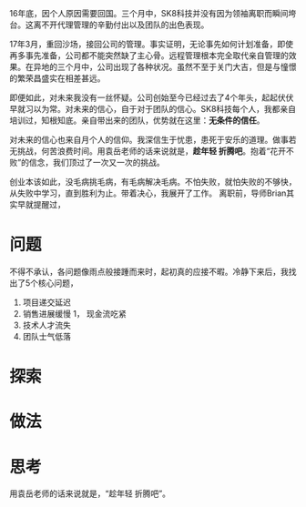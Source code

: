 16年底，因个人原因需要回国。三个月中，SK8科技并没有因为领袖离职而瞬间垮台。这离不开代理管理的辛勤付出以及团队的出色表现。

17年3月，重回沙场，接回公司的管理。事实证明，无论事先如何计划准备，即使再多事先准备，公司都不能突然缺了主心骨。远程管理根本完全取代亲自管理的效果。在异地的三个月中，公司出现了各种状况。虽然不至于关门大吉，但是与憧憬的繁荣昌盛实在相差甚远。

即便如此，对未来我没有一丝怀疑。公司创始至今已经过去了4个年头，起起伏伏早就习以为常。对未来的信心，自于对于团队的信心。SK8科技每个人，我都亲自培训过，知根知底。亲自带出来的团队，优势就在这里：**无条件的信任**。

对未来的信心也来自月个人的信仰。我深信生于忧患，患死于安乐的道理。做事若无挑战，何苦浪费时间。用袁岳老师的话来说就是，**趁年轻 折腾吧**。抱着“花开不败”的信念，我们顶过了一次又一次的挑战。

创业本该如此，没毛病挑毛病，有毛病解决毛病。不怕失败，就怕失败的不够快，从失败中学习，直到胜利为止。带着决心，我展开了工作。
离职前，导师Brian其实早就提醒过，

# 问题

不得不承认，各问题像雨点般接踵而来时，起初真的应接不暇。冷静下来后，我找出了5个核心问题，
1. 项目递交延迟
1. 销售进展缓慢
1， 现金流吃紧
1. 技术人才流失
1. 团队士气低落

# 探索

# 做法

# 思考


用袁岳老师的话来说就是，“趁年轻 折腾吧”。

